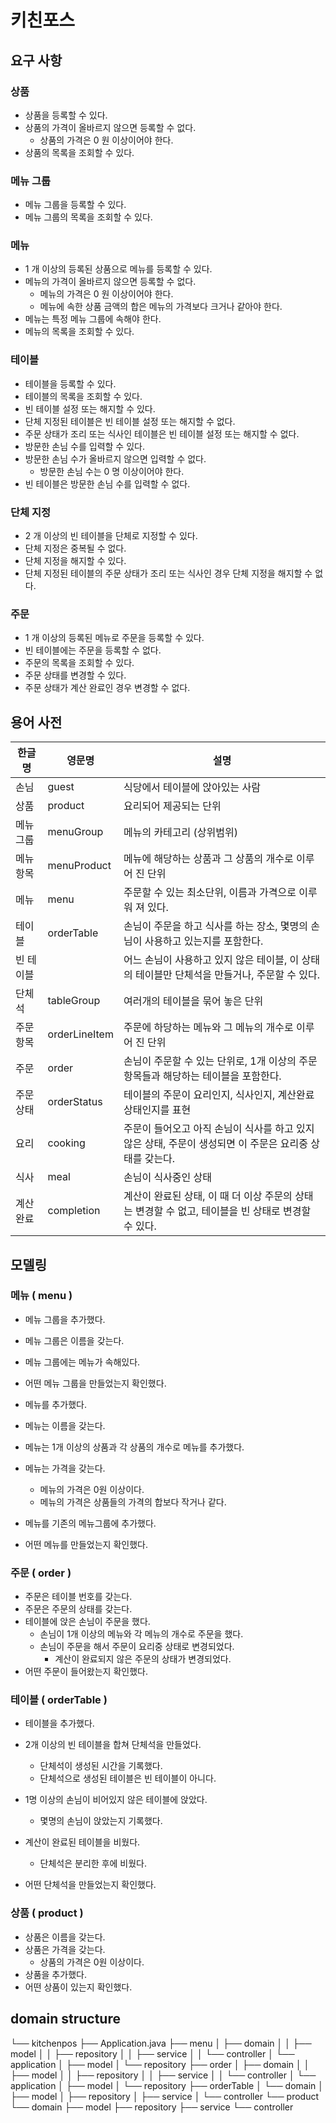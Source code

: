 # 키친포스

## 요구 사항

### 상품

* 상품을 등록할 수 있다.
* 상품의 가격이 올바르지 않으면 등록할 수 없다.
    * 상품의 가격은 0 원 이상이어야 한다.
* 상품의 목록을 조회할 수 있다.

### 메뉴 그룹

* 메뉴 그룹을 등록할 수 있다.
* 메뉴 그룹의 목록을 조회할 수 있다.

### 메뉴

* 1 개 이상의 등록된 상품으로 메뉴를 등록할 수 있다.
* 메뉴의 가격이 올바르지 않으면 등록할 수 없다.
    * 메뉴의 가격은 0 원 이상이어야 한다.
    * 메뉴에 속한 상품 금액의 합은 메뉴의 가격보다 크거나 같아야 한다.
* 메뉴는 특정 메뉴 그룹에 속해야 한다.
* 메뉴의 목록을 조회할 수 있다.

### 테이블

* 테이블을 등록할 수 있다.
* 테이블의 목록을 조회할 수 있다.
* 빈 테이블 설정 또는 해지할 수 있다.
* 단체 지정된 테이블은 빈 테이블 설정 또는 해지할 수 없다.
* 주문 상태가 조리 또는 식사인 테이블은 빈 테이블 설정 또는 해지할 수 없다.
* 방문한 손님 수를 입력할 수 있다.
* 방문한 손님 수가 올바르지 않으면 입력할 수 없다.
    * 방문한 손님 수는 0 명 이상이어야 한다.
* 빈 테이블은 방문한 손님 수를 입력할 수 없다.

### 단체 지정

* 2 개 이상의 빈 테이블을 단체로 지정할 수 있다.
* 단체 지정은 중복될 수 없다.
* 단체 지정을 해지할 수 있다.
* 단체 지정된 테이블의 주문 상태가 조리 또는 식사인 경우 단체 지정을 해지할 수 없다.

### 주문

* 1 개 이상의 등록된 메뉴로 주문을 등록할 수 있다.
* 빈 테이블에는 주문을 등록할 수 없다.
* 주문의 목록을 조회할 수 있다.
* 주문 상태를 변경할 수 있다.
* 주문 상태가 계산 완료인 경우 변경할 수 없다.

## 용어 사전

| 한글명 | 영문명 | 설명 |
| --- | --- | --- |
| 손님 | guest | 식당에서 테이블에 앉아있는 사람 |
| 상품 | product | 요리되어 제공되는 단위 |
| 메뉴그룹 | menuGroup | 메뉴의 카테고리 (상위범위) |
| 메뉴항목 | menuProduct | 메뉴에 해당하는 상품과 그 상품의 개수로 이루어 진 단위 |
| 메뉴 | menu | 주문할 수 있는 최소단위, 이름과 가격으로 이루워 져 있다. |
| 테이블 | orderTable | 손님이 주문을 하고 식사를 하는 장소, 몇명의 손님이 사용하고 있는지를 포함한다. |
| 빈 테이블 |  | 어느 손님이 사용하고 있지 않은 테이블, 이 상태의 테이블만 단체석을 만들거나, 주문할 수 있다. |
| 단체석 | tableGroup | 여러개의 테이블을 묶어 놓은 단위 |
| 주문항목 | orderLineItem | 주문에 하당하는 메뉴와 그 메뉴의 개수로 이루어 진 단위 |
| 주문 | order | 손님이 주문할 수 있는 단위로, 1개 이상의 주문항목들과 해당하는 테이블을 포함한다. |
| 주문상태 | orderStatus | 테이블의 주문이 요리인지, 식사인지, 계산완료 상태인지를 표현 |
| 요리 | cooking | 주문이 들어오고 아직 손님이 식사를 하고 있지 않은 상태, 주문이 생성되면 이 주문은 요리중 상태를 갖는다. |
| 식사 | meal | 손님이 식사중인 상태  |
| 계산완료 | completion | 계산이 완료된 상태, 이 때 더 이상 주문의 상태는 변경할 수 없고, 테이블을 빈 상태로 변경할 수 있다.  |

## 모델링

### 메뉴 ( menu )
- 메뉴 그룹을 추가했다.
- 메뉴 그룹은 이름을 갖는다.
- 메뉴 그룹에는 메뉴가 속해있다.
- 어떤 메뉴 그룹을 만들었는지 확인했다.

- 메뉴를 추가했다.
- 메뉴는 이름을 갖는다.
- 메뉴는 1개 이상의 상품과 각 상품의 개수로 메뉴를 추가했다.
- 메뉴는 가격을 갖는다.
    - 메뉴의 가격은 0원 이상이다.
    - 메뉴의 가격은 상품들의 가격의 합보다 작거나 같다.
- 메뉴를 기존의 메뉴그룹에 추가했다. 
- 어떤 메뉴를 만들었는지 확인했다.

### 주문 ( order )
- 주문은 테이블 번호를 갖는다.
- 주문은 주문의 상태를 갖는다.
- 테이블에 앉은 손님이 주문을 했다.
    - 손님이 1개 이상의 메뉴와 각 메뉴의 개수로 주문을 했다.
    - 손님이 주문을 해서 주문이 요리중 상태로 변경되었다.
        - 계산이 완료되지 않은 주문의 상태가 변경되었다.
- 어떤 주문이 들어왔는지 확인했다.

### 테이블 ( orderTable )
- 테이블을 추가했다.

- 2개 이상의 빈 테이블을 합쳐 단체석을 만들었다.
    - 단체석이 생성된 시간을 기록했다.
    - 단체석으로 생성된 테이블은 빈 테이블이 아니다.

- 1명 이상의 손님이 비어있지 않은 테이블에 앉았다.
    - 몇명의 손님이 앉았는지 기록했다.
    
- 계산이 완료된 테이블을 비웠다.
    - 단체석은 분리한 후에 비웠다.

- 어떤 단체석을 만들었는지 확인했다.

### 상품 ( product )
- 상품은 이름을 갖는다.
- 상품은 가격을 갖는다.
    - 상품의 가격은 0원 이상이다.
- 상품을 추가했다.
- 어떤 상품이 있는지 확인했다.


## domain structure
└── kitchenpos
    ├── Application.java
    ├── menu
    │   ├── domain
    │   │   ├── model
    │   │   ├── repository
    │   │   ├── service
    │   │   └── controller
    │   └── application
    │       ├── model
    │       └── repository
    ├── order
    │   ├── domain
    │   │   ├── model
    │   │   ├── repository
    │   │   ├── service
    │   │   └── controller
    │   └── application
    │       ├── model
    │       └── repository
    ├── orderTable
    │   └── domain
    │       ├── model
    │       ├── repository
    │       ├── service
    │       └── controller
    └── product
        └── domain
            ├── model
            ├── repository
            ├── service
            └── controller
